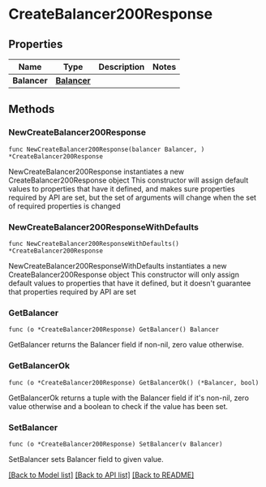 # CreateBalancer200Response

## Properties

Name | Type | Description | Notes
------------ | ------------- | ------------- | -------------
**Balancer** | [**Balancer**](Balancer.md) |  | 

## Methods

### NewCreateBalancer200Response

`func NewCreateBalancer200Response(balancer Balancer, ) *CreateBalancer200Response`

NewCreateBalancer200Response instantiates a new CreateBalancer200Response object
This constructor will assign default values to properties that have it defined,
and makes sure properties required by API are set, but the set of arguments
will change when the set of required properties is changed

### NewCreateBalancer200ResponseWithDefaults

`func NewCreateBalancer200ResponseWithDefaults() *CreateBalancer200Response`

NewCreateBalancer200ResponseWithDefaults instantiates a new CreateBalancer200Response object
This constructor will only assign default values to properties that have it defined,
but it doesn't guarantee that properties required by API are set

### GetBalancer

`func (o *CreateBalancer200Response) GetBalancer() Balancer`

GetBalancer returns the Balancer field if non-nil, zero value otherwise.

### GetBalancerOk

`func (o *CreateBalancer200Response) GetBalancerOk() (*Balancer, bool)`

GetBalancerOk returns a tuple with the Balancer field if it's non-nil, zero value otherwise
and a boolean to check if the value has been set.

### SetBalancer

`func (o *CreateBalancer200Response) SetBalancer(v Balancer)`

SetBalancer sets Balancer field to given value.



[[Back to Model list]](../README.md#documentation-for-models) [[Back to API list]](../README.md#documentation-for-api-endpoints) [[Back to README]](../README.md)


